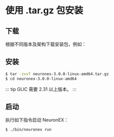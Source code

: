 # 使用 .tar.gz 包安装

## 下载

根据不同版本及架构下载安装包，例如：

<!-- ```bash
$ wget https://www.emqx.com/en/downloads/neuron/2.4.0/neuronex-2.4.0-linux-amd64.tar.gz
``` -->

## 安装

```bash
$ tar -zxvf neuronex-3.0.0-linux-amd64.tar.gz
$ cd neuronex-3.0.0-linux-amd64
```

::: tip 
GLIC 需要 2.31 以上版本。
:::

## 启动

执行如下指令启动 NeuronEX：

```bash
$ ./bin/neuronex run
```

